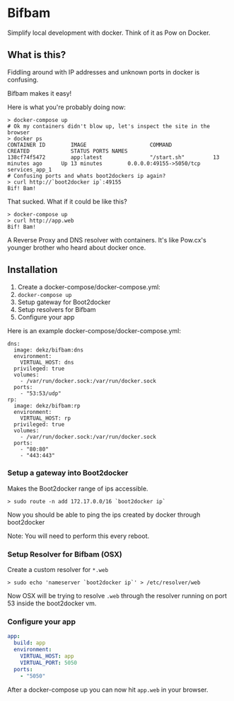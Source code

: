 # Bifbam
Simplify local development with docker. Think of it as Pow on Docker.

## What is this?
Fiddling around with IP addresses and unknown ports in docker is confusing.

Bifbam makes it easy!

Here is what you're probably doing now:

```
> docker-compose up
# Ok my containers didn't blow up, let's inspect the site in the browser
> docker ps
CONTAINER ID        IMAGE                    COMMAND             CREATED             STATUS PORTS NAMES
138cf74f5472        app:latest               "/start.sh"         13 minutes ago      Up 13 minutes        0.0.0.0:49155->5050/tcp   services_app_1
# Confusing ports and whats boot2dockers ip again?
> curl http://`boot2docker ip`:49155
Bif! Bam!
```

That sucked. What if it could be like this?

```
> docker-compose up
> curl http://app.web
Bif! Bam!
```

A Reverse Proxy and DNS resolver with containers. It's like Pow.cx's younger brother who heard about docker once.

## Installation

1. Create a docker-compose/docker-compose.yml:
2. `docker-compose up`
3. Setup gateway for Boot2docker
4. Setup resolvers for Bifbam
5. Configure your app

Here is an example docker-compose/docker-compose.yml:
```
dns:
  image: dekz/bifbam:dns
  environment:
    VIRTUAL_HOST: dns
  privileged: true
  volumes:
    - /var/run/docker.sock:/var/run/docker.sock
  ports:
    - "53:53/udp"
rp:
  image: dekz/bifbam:rp
  environment:
    VIRTUAL_HOST: rp
  privileged: true
  volumes:
    - /var/run/docker.sock:/var/run/docker.sock
  ports:
    - "80:80"
    - "443:443"
```

### Setup a gateway into Boot2docker
Makes the Boot2docker range of ips accessible.

```
> sudo route -n add 172.17.0.0/16 `boot2docker ip`
```
Now you should be able to ping the ips created by docker through boot2docker

Note: You will need to perform this every reboot.

### Setup Resolver for Bifbam (OSX)
Create a custom resolver for `*.web`

```
> sudo echo 'nameserver `boot2docker ip`' > /etc/resolver/web
```

Now OSX will be trying to resolve `.web` through the resolver running on port 53 inside the boot2docker vm.


### Configure your app

```yaml
app:
  build: app
  environment:
    VIRTUAL_HOST: app
    VIRTUAL_PORT: 5050
  ports:
    - "5050"
```

After a docker-compose up you can now hit `app.web` in your browser.
